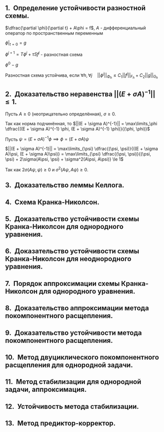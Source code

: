 
## 1.  Определение устойчивости разностной схемы.

$\dfrac{\partial \phi}{\partial t} + A\phi = f$,        $A$ - дифференциальный оператор по пространственным переменным

$\phi|_{t = 0} = g$

$\phi^{j+1} = T\phi^j + \tau Sf^j$ - разностная схема

$\phi^0 - g$


Разностная схема устойчива, если $\forall h, \forall j \quad ||\phi^j||_{\Phi_h} \le C_1||f^j||_{F_h} + C_2||g||_{G_h}$

## 2.  Доказательство неравенства $||(E + \sigma A)^{-1}|| \le 1$.

Пусть $A \ge 0$ (неотрицательно определённая), $\sigma \ge 0$.

Так как норма подчинённая, то $||(E + \sigma A)^{-1}|| = \max\limits_\phi \dfrac{((E + \sigma A)^{-1} \phi, (E + \sigma A)^{-1} \phi)}{(\phi, \phi)}$

Пусть $\psi = (E + \sigma A)^{-1} \phi \implies \phi = (E + \sigma A)\psi$

$||(E + \sigma A)^{-1}|| = \max\limits_{\psi} \dfrac{(\psi, \psi)}{((E + \sigma A)\psi, (E + \sigma A)\psi)} = \max\limits_{\psi} \dfrac{(\psi, \psi)}{(\psi, \psi) + 2\sigma(A\psi, \psi) + \sigma^2(A\psi, A\psi)} \le 1$

Так как $2\sigma(A\psi, \psi) \ge 0$ и $\sigma^2(A\psi, A\psi) \ge 0$.

## 3.  Доказательство леммы Келлога.

## 4.  Схема Кранка-Николсон.

## 5.  Доказательство устойчивости схемы Кранка-Николсон для однородного уравнения.

## 6.  Доказательство устойчивости схемы Кранка-Николсон для неоднородного уравнения.

## 7.  Порядок аппроксимации схемы Кранка-Николсон для однородного уравнения.

## 8.  Доказательство аппроксимации метода покомпонентного расщепления.

## 9.  Доказательство устойчивости метода покомпонентного расщепления.

## 10.  Метод двуциклического покомпонентного расщепления для однородной задачи.

## 11.  Метод стабилизации для однородной задачи, аппроксимация.

## 12.  Устойчивость метода стабилизации.

## 13.  Метод предиктор-корректор.


